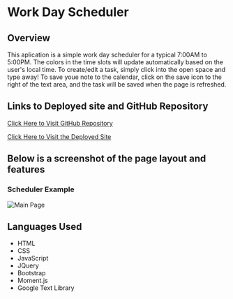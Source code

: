 # Work Day Scheduler

## Overview

This aplication is a simple work day scheduler for a typical 7:00AM to 5:00PM. The colors in the time slots will update automatically based on the user's local time. To create/edit a task, simply click into the open space and type away! To save youe note to the calendar, click on the save icon to the right of the text area, and the task will be saved when the page is refreshed. 

## Links to Deployed site and GitHub Repository

[Click Here to Visit GitHub Repository](https://github.com/suschuk24/workday-scheduler)

[Click Here to Visit the Deployed Site](https://suschuk24.github.io/javascript-quiz/index.html)

## Below is a screenshot of the page layout and features

### Scheduler Example

![Main Page](https://github.com/suschuk24/workday-scheduler/blob/master/assets/images/page-screenshot.jpg)

## Languages Used

* HTML
* CSS
* JavaScript
* JQuery
* Bootstrap
* Moment.js
* Google Text Library